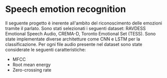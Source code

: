 # Speech emotion recognition
  Il seguente progetto è inerente all'ambito del riconoscimento delle emozioni tramite il parlato. Sono stati selezionati i seguenti dataset:
  RAVDESS Emotional Speech Audio, CREMA-D, Toronto Emotional Set (TESS). Sono state implementate diverse architetture come CNN e LSTM per la classificazione. 
  Per ogni file audio presente nel dataset sono state considerate le seguenti caratteristiche:
  - MFCC
  - Root mean energy
  - Zero-crossing rate
